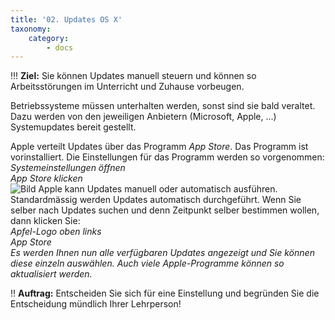 ```yaml
---
title: '02. Updates OS X'
taxonomy:
    category:
        - docs
---
```


!!! **Ziel:** Sie können Updates manuell steuern und können so Arbeitsstörungen im Unterricht und Zuhause vorbeugen.<br>

Betriebssysteme müssen unterhalten werden, sonst sind sie bald veraltet. Dazu werden von den jeweiligen Anbietern (Microsoft, Apple, ...) Systemupdates bereit gestellt. 

Apple verteilt Updates über das Programm *App Store*. Das Programm ist vorinstalliert. Die Einstellungen für das Programm werden so vorgenommen:
*Systemeinstellungen öffnen*<br>
*App Store klicken*<br>
![Bild](http://tacamo.ch/byod/resources/71.jpg)
Apple kann Updates manuell oder automatisch ausführen. Standardmässig werden Updates automatisch durchgeführt. Wenn Sie selber nach Updates suchen und denn Zeitpunkt selber bestimmen wollen, dann klicken Sie:<br>
*Apfel-Logo oben links*<br>
*App Store*<br>
*Es werden Ihnen nun alle verfügbaren Updates angezeigt und Sie können diese einzeln auswählen. Auch viele Apple-Programme können so aktualisiert werden.*<br>

!! **Auftrag:** Entscheiden Sie sich für eine Einstellung und begründen Sie die Entscheidung mündlich Ihrer Lehrperson!

